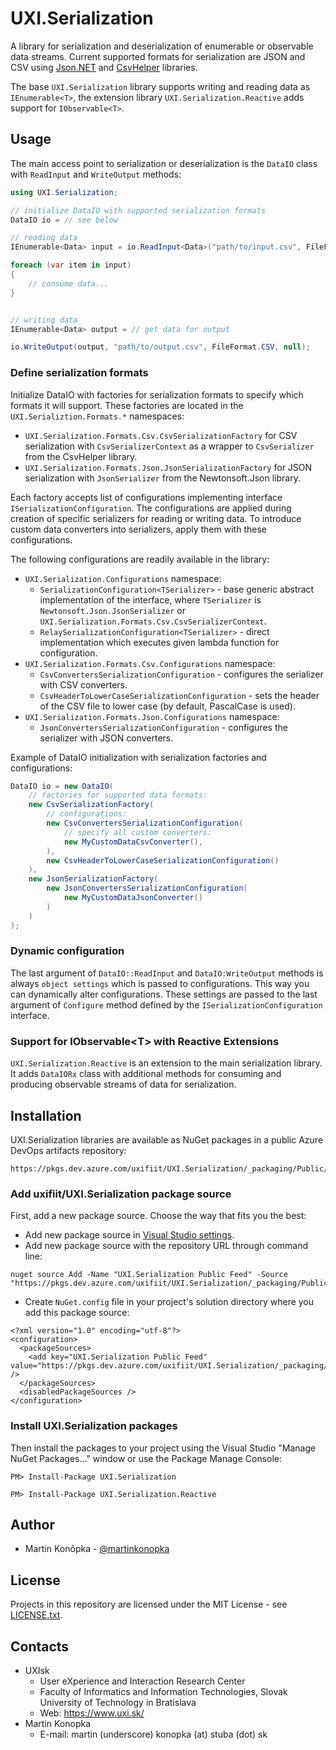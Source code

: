 # UXI.Serialization

A library for serialization and deserialization of enumerable or observable data streams. Current supported formats for serialization are JSON and CSV using [Json.NET](https://github.com/JamesNK/Newtonsoft.Json) and [CsvHelper](https://github.com/JoshClose/CsvHelper) libraries.

The base `UXI.Serialization` library supports writing and reading data as `IEnumerable<T>`, the extension library `UXI.Serialization.Reactive` adds support for `IObservable<T>`. 



## Usage

The main access point to serialization or deserialization is the `DataIO` class with `ReadInput` and `WriteOutput` methods:

```csharp
using UXI.Serialization;

// initialize DataIO with supported serialization formats
DataIO io = // see below

// reading data
IEnumerable<Data> input = io.ReadInput<Data>("path/to/input.csv", FileFormat.CSV, null);

foreach (var item in input) 
{
    // consume data...
}


// writing data
IEnumerable<Data> output = // get data for output

io.WriteOutput(output, "path/to/output.csv", FileFormat.CSV, null);
```


### Define serialization formats

Initialize DataIO with factories for serialization formats to specify which formats it will support. These factories are located in the `UXI.Serializtion.Formats.*` namespaces:

* `UXI.Serialization.Formats.Csv.CsvSerializationFactory` for CSV serialization with `CsvSerializerContext` as a wrapper to `CsvSerializer` from the CsvHelper library.
* `UXI.Serialization.Formats.Json.JsonSerializationFactory` for JSON serialization with `JsonSerializer` from the Newtonsoft.Json library.

Each factory accepts list of configurations implementing interface `ISerializationConfiguration`. The configurations are applied during creation of specific serializers for reading or writing data. To introduce custom data converters into serializers, apply them with these configurations.

The following configurations are readily available in the library:
* `UXI.Serialization.Configurations` namespace:
    * `SerializationConfiguration<TSerializer>` - base generic abstract implementation of the interface, where `TSerializer` is `Newtonsoft.Json.JsonSerializer` or `UXI.Serialization.Formats.Csv.CsvSerializerContext`. 
    * `RelaySerializationConfiguration<TSerializer>` - direct implementation which executes given lambda function for configuration.
* `UXI.Serialization.Formats.Csv.Configurations` namespace:
    * `CsvConvertersSerializationConfiguration` - configures the serializer with CSV converters.
    * `CsvHeaderToLowerCaseSerializationConfiguration` - sets the header of the CSV file to lower case (by default, PascalCase is used).
* `UXI.Serialization.Formats.Json.Configurations` namespace:
    * `JsonConvertersSerializationConfiguration` - configures the serializer with JSON converters.

Example of DataIO initialization with serialization factories and configurations:

```csharp
DataIO io = new DataIO(
    // factories for supported data formats:
    new CsvSerializationFactory(
        // configurations:
        new CsvConvertersSerializationConfiguration(
            // specify all custom converters:
            new MyCustomDataCsvConverter(),
        ),
        new CsvHeaderToLowerCaseSerializationConfiguration()
    ),
    new JsonSerializationFactory(
        new JsonConvertersSerializationConfiguration(
            new MyCustomDataJsonConverter()
        )
    )
);
```


### Dynamic configuration

The last argument of `DataIO::ReadInput` and `DataIO:WriteOutput` methods is always `object settings` which is passed to configurations. This way you can dynamically alter configurations. These settings are passed to the last argument of `Configure` method defined by the `ISerializationConfiguration` interface.


### Support for IObservable\<T\> with Reactive Extensions

`UXI.Serialization.Reactive` is an extension to the main serialization library. It adds `DataIORx` class with additional methods for consuming and producing observable streams of data for serialization. 



## Installation

UXI.Serialization libraries are available as NuGet packages in a public Azure DevOps artifacts repository:
```
https://pkgs.dev.azure.com/uxifiit/UXI.Serialization/_packaging/Public/nuget/v3/index.json
```

### Add uxifiit/UXI.Serialization package source

First, add a new package source. Choose the way that fits you the best:

* Add new package source in [Visual Studio settings](https://docs.microsoft.com/en-us/azure/devops/artifacts/nuget/consume?view=azure-devops).
* Add new package source with the repository URL through command line:
```
nuget source Add -Name "UXI.Serialization Public Feed" -Source "https://pkgs.dev.azure.com/uxifiit/UXI.Serialization/_packaging/Public/nuget/v3/index.json"
```
* Create `NuGet.config` file in your project's solution directory where you add this package source:

```
<?xml version="1.0" encoding="utf-8"?>
<configuration>
  <packageSources>
    <add key="UXI.Serialization Public Feed" value="https://pkgs.dev.azure.com/uxifiit/UXI.Serialization/_packaging/Public/nuget/v3/index.json" />
  </packageSources>
  <disabledPackageSources />
</configuration>
```


### Install UXI.Serialization packages

Then install the packages to your project using the Visual Studio "Manage NuGet Packages..." window or use the Package Manage Console:
```
PM> Install-Package UXI.Serialization
```

```
PM> Install-Package UXI.Serialization.Reactive
```



## Author

* Martin Konôpka - [@martinkonopka](https://github.com/martinkonopka)



## License

Projects in this repository are licensed under the MIT License - see [LICENSE.txt](LICENSE.txt).



## Contacts

* UXIsk
  * User eXperience and Interaction Research Center
  * Faculty of Informatics and Information Technologies, Slovak University of Technology in Bratislava
  * Web: https://www.uxi.sk/
* Martin Konopka
  * E-mail: martin (underscore) konopka (at) stuba (dot) sk